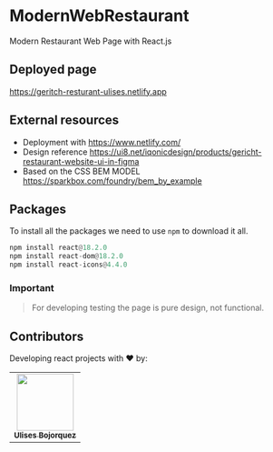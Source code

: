 # ModernWebRestaurant
Modern Restaurant Web Page with React.js

## Deployed page
https://geritch-resturant-ulises.netlify.app

## External resources
* Deployment with https://www.netlify.com/
* Design reference https://ui8.net/iqonicdesign/products/gericht-restaurant-website-ui-in-figma
* Based on the CSS BEM MODEL https://sparkbox.com/foundry/bem_by_example

## Packages

To install all the packages we need to use ``npm`` to download it all.

```python
npm install react@18.2.0
npm install react-dom@18.2.0
npm install react-icons@4.4.0
```
### Important
> For developing testing the page is pure design, not functional.

## Contributors
Developing react projects with ❤️ by:
<table>
  <tr>
    <td align="center"><a href="https://github.com/UlisesBojorquez"><img src="https://avatars.githubusercontent.com/u/35876113?v=4" width="100px;" alt=""/><br /><sub><b>Ulises Bojorquez</b></sub></a><br /></td>
  </tr>
